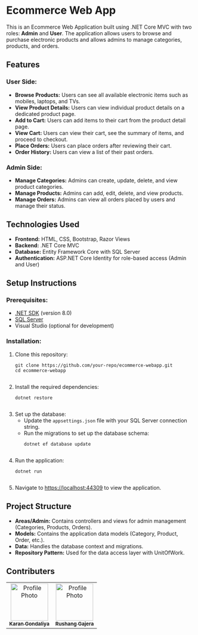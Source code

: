 <h1>Ecommerce Web App</h1>

<p>This is an Ecommerce Web Application built using .NET Core MVC with two roles: <strong>Admin</strong> and <strong>User</strong>. The application allows users to browse and purchase electronic products and allows admins to manage categories, products, and orders.</p>

<h2>Features</h2>

<h3>User Side:</h3>
    <ul>
        <li><strong>Browse Products:</strong> Users can see all available electronic items such as mobiles, laptops, and TVs.</li>
        <li><strong>View Product Details:</strong> Users can view individual product details on a dedicated product page.</li>
        <li><strong>Add to Cart:</strong> Users can add items to their cart from the product detail page.</li>
        <li><strong>View Cart:</strong> Users can view their cart, see the summary of items, and proceed to checkout.</li>
        <li><strong>Place Orders:</strong> Users can place orders after reviewing their cart.</li>
        <li><strong>Order History:</strong> Users can view a list of their past orders.</li>
    </ul>

  <h3>Admin Side:</h3>
  <ul>
      <li><strong>Manage Categories:</strong> Admins can create, update, delete, and view product categories.</li>
      <li><strong>Manage Products:</strong> Admins can add, edit, delete, and view products.</li>
      <li><strong>Manage Orders:</strong> Admins can view all orders placed by users and manage their status.</li>
  </ul>

  <h2>Technologies Used</h2>
  <ul>
      <li><strong>Frontend:</strong> HTML, CSS, Bootstrap, Razor Views</li>
      <li><strong>Backend:</strong> .NET Core MVC</li>
      <li><strong>Database:</strong> Entity Framework Core with SQL Server</li>
      <li><strong>Authentication:</strong> ASP.NET Core Identity for role-based access (Admin and User)</li>
  </ul>

  <h2>Setup Instructions</h2>

  <h3>Prerequisites:</h3>
  <ul>
      <li><a href="https://dotnet.microsoft.com/download" target="_blank">.NET SDK</a> (version 8.0)</li>
      <li><a href="https://www.microsoft.com/en-us/sql-server/sql-server-downloads" target="_blank">SQL Server</a></li>
      <li>Visual Studio (optional for development)</li>
  </ul>

  <h3>Installation:</h3>
  <ol>
      <li>Clone this repository:
          <pre><code>git clone https://github.com/your-repo/ecommerce-webapp.git
cd ecommerce-webapp
            </code></pre>
        </li>
        <li>Install the required dependencies:
            <pre><code>dotnet restore
            </code></pre>
        </li>
        <li>Set up the database:
            <ul>
                <li>Update the <code>appsettings.json</code> file with your SQL Server connection string.</li>
                <li>Run the migrations to set up the database schema:
                    <pre><code>dotnet ef database update
                    </code></pre>
                </li>
            </ul>
        </li>
        <li>Run the application:
            <pre><code>dotnet run
            </code></pre>
        </li>
        <li>Navigate to <a href="https://localhost:44309" target="_blank">https://localhost:44309</a> to view the application.</li>
    </ol>

  <h2>Project Structure</h2>
  <ul>
      <li><strong>Areas/Admin:</strong> Contains controllers and views for admin management (Categories, Products, Orders).</li>
      <li><strong>Models:</strong> Contains the application data models (Category, Product, Order, etc.).</li>
      <li><strong>Data:</strong> Handles the database context and migrations.</li>
      <li><strong>Repository Pattern:</strong> Used for the data access layer with UnitOfWork.</li>
  </ul>

  <h2>Contributers</h2>
<table>
  <tr>
    <td align="center">
      <a href="https://github.com/karangondaliya">
        <img src="https://github.com/karangondaliya.png" width="100px;" alt="Profile Photo"/><br />
        <sub><b>Karan Gondaliya</b></sub>
      </a>
    </td>
    <td align="center">
      <a href="https://github.com/RushangG">
        <img src="https://github.com/RushangG.png" width="100px;" alt="Profile Photo"/><br />
        <sub><b>Rushang Gajera</b></sub>
      </a>
    </td>
    <!-- Add more contributors here -->
  </tr>
</table>


</body>
</html>
